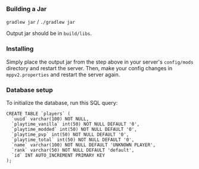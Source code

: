 ### Building a Jar

`gradlew jar` / `./gradlew jar`

Output jar should be in `build/libs`.

### Installing

Simply place the output jar from the step above in your server's `config/mods` directory and restart the server.
Then, make your config changes in `mppv2.properties` and restart the server again.

### Database setup

To initialize the database, run this SQL query:

```
CREATE TABLE `players` (
  `uuid` varchar(100) NOT NULL,
  `playtime_vanilla` int(50) NOT NULL DEFAULT '0',
  `playtime_modded` int(50) NOT NULL DEFAULT '0',
  `playtime_pvp` int(50) NOT NULL DEFAULT '0',
  `playtime_total` int(50) NOT NULL DEFAULT '0',
  `name` varchar(100) NOT NULL DEFAULT 'UNKNOWN PLAYER',
  `rank` varchar(50) NOT NULL DEFAULT 'default',
  `id` INT AUTO_INCREMENT PRIMARY KEY
);
```